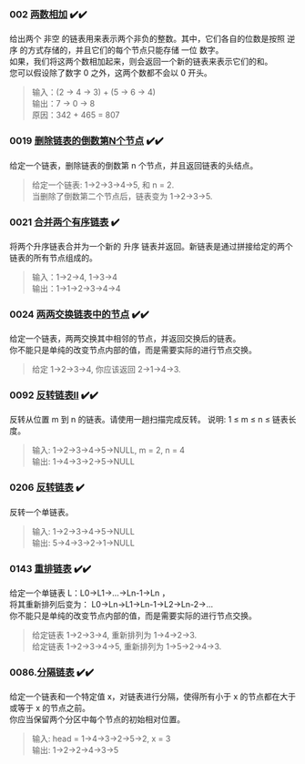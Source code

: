 ### 002 [两数相加](https://github.com/tusikongkong/leetcode/blob/master/%E9%93%BE%E8%A1%A8/%E9%93%BE%E8%A1%A8002%E4%B8%A4%E6%95%B0%E7%9B%B8%E5%8A%A0.md) ✔️✔️
给出两个 非空 的链表用来表示两个非负的整数。其中，它们各自的位数是按照 逆序 的方式存储的，并且它们的每个节点只能存储 一位 数字。
<br>
如果，我们将这两个数相加起来，则会返回一个新的链表来表示它们的和。
<br>
您可以假设除了数字 0 之外，这两个数都不会以 0 开头。
>输入：(2 -> 4 -> 3) + (5 -> 6 -> 4)<br>
输出：7 -> 0 -> 8<br>
原因：342 + 465 = 807

### 0019 [删除链表的倒数第N个节点](https://github.com/tusikongkong/leetcode/blob/master/%E9%93%BE%E8%A1%A8/0019%E5%88%A0%E9%99%A4%E5%80%92%E6%95%B0%E8%8A%82%E7%82%B9.md) ✔️✔️
给定一个链表，删除链表的倒数第 n 个节点，并且返回链表的头结点。
>给定一个链表: 1->2->3->4->5, 和 n = 2.<br>
当删除了倒数第二个节点后，链表变为 1->2->3->5.

### 0021 [合并两个有序链表](https://github.com/tusikongkong/leetcode/blob/master/%E9%93%BE%E8%A1%A8/0021%E5%90%88%E5%B9%B6%E4%B8%A4%E4%B8%AA%E6%9C%89%E5%BA%8F%E9%93%BE%E8%A1%A8.md) ✔️
将两个升序链表合并为一个新的 升序 链表并返回。新链表是通过拼接给定的两个链表的所有节点组成的。 
>输入：1->2->4, 1->3->4<br>
输出：1->1->2->3->4->4

### 0024 [两两交换链表中的节点](https://github.com/tusikongkong/leetcode/blob/master/%E9%93%BE%E8%A1%A8/0024%E4%B8%A4%E4%B8%A4%E4%BA%A4%E6%8D%A2%E8%8A%82%E7%82%B9.md) ✔️✔️
给定一个链表，两两交换其中相邻的节点，并返回交换后的链表。<br>
你不能只是单纯的改变节点内部的值，而是需要实际的进行节点交换。
>给定 1->2->3->4, 你应该返回 2->1->4->3.

### 0092 [反转链表II](https://github.com/tusikongkong/leetcode/blob/master/%E9%93%BE%E8%A1%A8/0092%E5%8F%8D%E8%BD%AC%E9%93%BE%E8%A1%A8II.md) ✔️✔️
反转从位置 m 到 n 的链表。请使用一趟扫描完成反转。
说明: 1 ≤ m ≤ n ≤ 链表长度。
>输入: 1->2->3->4->5->NULL, m = 2, n = 4<br>
输出: 1->4->3->2->5->NULL

### 0206 [反转链表](https://github.com/tusikongkong/leetcode/blob/master/%E9%93%BE%E8%A1%A8/0206%E5%8F%8D%E8%BD%AC%E9%93%BE%E8%A1%A8.md) ✔️
反转一个单链表。
>输入: 1->2->3->4->5->NULL<br>
输出: 5->4->3->2->1->NULL

### 0143 [重排链表](https://github.com/tusikongkong/leetcode/blob/master/%E9%93%BE%E8%A1%A8/0143%E9%87%8D%E6%8E%92%E9%93%BE%E8%A1%A8.md) ✔️✔️
给定一个单链表 L：L0→L1→…→Ln-1→Ln ，<br>
将其重新排列后变为： L0→Ln→L1→Ln-1→L2→Ln-2→…<br>
你不能只是单纯的改变节点内部的值，而是需要实际的进行节点交换。<br>
>给定链表 1->2->3->4, 重新排列为 1->4->2->3.<br>
给定链表 1->2->3->4->5, 重新排列为 1->5->2->4->3.

### 0086.[分隔链表](https://github.com/tusikongkong/leetcode/blob/master/%E9%93%BE%E8%A1%A8/0086%E5%88%86%E9%9A%94%E9%93%BE%E8%A1%A8.md) ✔️✔️
给定一个链表和一个特定值 x，对链表进行分隔，使得所有小于 x 的节点都在大于或等于 x 的节点之前。
<br>
你应当保留两个分区中每个节点的初始相对位置。

>输入: head = 1->4->3->2->5->2, x = 3<br>
输出: 1->2->2->4->3->5
